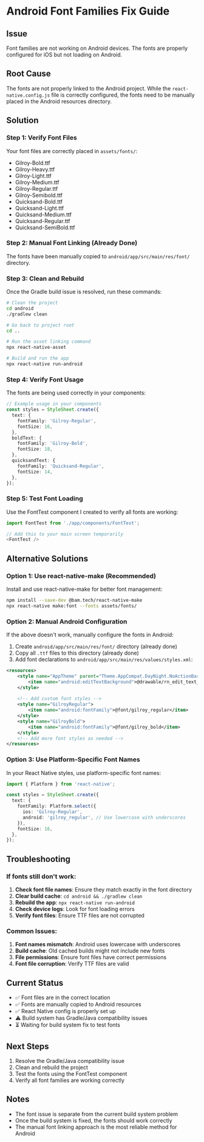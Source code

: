 # Android Font Families Fix Guide

## Issue
Font families are not working on Android devices. The fonts are properly configured for iOS but not loading on Android.

## Root Cause
The fonts are not properly linked to the Android project. While the `react-native.config.js` file is correctly configured, the fonts need to be manually placed in the Android resources directory.

## Solution

### Step 1: Verify Font Files
Your font files are correctly placed in `assets/fonts/`:
- Gilroy-Bold.ttf
- Gilroy-Heavy.ttf
- Gilroy-Light.ttf
- Gilroy-Medium.ttf
- Gilroy-Regular.ttf
- Gilroy-Semibold.ttf
- Quicksand-Bold.ttf
- Quicksand-Light.ttf
- Quicksand-Medium.ttf
- Quicksand-Regular.ttf
- Quicksand-SemiBold.ttf

### Step 2: Manual Font Linking (Already Done)
The fonts have been manually copied to `android/app/src/main/res/font/` directory.

### Step 3: Clean and Rebuild
Once the Gradle build issue is resolved, run these commands:

```bash
# Clean the project
cd android
./gradlew clean

# Go back to project root
cd ..

# Run the asset linking command
npx react-native-asset

# Build and run the app
npx react-native run-android
```

### Step 4: Verify Font Usage
The fonts are being used correctly in your components:

```typescript
// Example usage in your components
const styles = StyleSheet.create({
  text: {
    fontFamily: 'Gilroy-Regular',
    fontSize: 16,
  },
  boldText: {
    fontFamily: 'Gilroy-Bold',
    fontSize: 18,
  },
  quicksandText: {
    fontFamily: 'Quicksand-Regular',
    fontSize: 14,
  },
});
```

### Step 5: Test Font Loading
Use the FontTest component I created to verify all fonts are working:

```typescript
import FontTest from './app/components/FontTest';

// Add this to your main screen temporarily
<FontTest />
```

## Alternative Solutions

### Option 1: Use react-native-make (Recommended)
Install and use react-native-make for better font management:

```bash
npm install --save-dev @bam.tech/react-native-make
npx react-native make:font --fonts assets/fonts/
```

### Option 2: Manual Android Configuration
If the above doesn't work, manually configure the fonts in Android:

1. Create `android/app/src/main/res/font/` directory (already done)
2. Copy all `.ttf` files to this directory (already done)
3. Add font declarations to `android/app/src/main/res/values/styles.xml`:

```xml
<resources>
    <style name="AppTheme" parent="Theme.AppCompat.DayNight.NoActionBar">
        <item name="android:editTextBackground">@drawable/rn_edit_text_material</item>
    </style>
    
    <!-- Add custom font styles -->
    <style name="GilroyRegular">
        <item name="android:fontFamily">@font/gilroy_regular</item>
    </style>
    <style name="GilroyBold">
        <item name="android:fontFamily">@font/gilroy_bold</item>
    </style>
    <!-- Add more font styles as needed -->
</resources>
```

### Option 3: Use Platform-Specific Font Names
In your React Native styles, use platform-specific font names:

```typescript
import { Platform } from 'react-native';

const styles = StyleSheet.create({
  text: {
    fontFamily: Platform.select({
      ios: 'Gilroy-Regular',
      android: 'gilroy_regular', // Use lowercase with underscores
    }),
    fontSize: 16,
  },
});
```

## Troubleshooting

### If fonts still don't work:

1. **Check font file names**: Ensure they match exactly in the font directory
2. **Clear build cache**: `cd android && ./gradlew clean`
3. **Rebuild the app**: `npx react-native run-android`
4. **Check device logs**: Look for font loading errors
5. **Verify font files**: Ensure TTF files are not corrupted

### Common Issues:

1. **Font names mismatch**: Android uses lowercase with underscores
2. **Build cache**: Old cached builds might not include new fonts
3. **File permissions**: Ensure font files have correct permissions
4. **Font file corruption**: Verify TTF files are valid

## Current Status
- ✅ Font files are in the correct location
- ✅ Fonts are manually copied to Android resources
- ✅ React Native config is properly set up
- ⚠️ Build system has Gradle/Java compatibility issues
- ⏳ Waiting for build system fix to test fonts

## Next Steps
1. Resolve the Gradle/Java compatibility issue
2. Clean and rebuild the project
3. Test the fonts using the FontTest component
4. Verify all font families are working correctly

## Notes
- The font issue is separate from the current build system problem
- Once the build system is fixed, the fonts should work correctly
- The manual font linking approach is the most reliable method for Android 